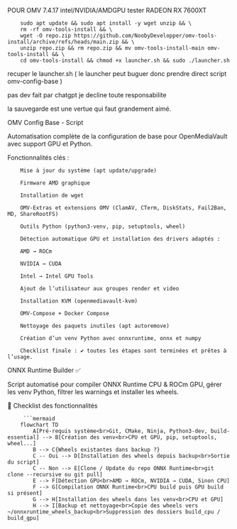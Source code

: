 
POUR OMV 7.4.17 intel/NVIDIA/AMDGPU tester RADEON RX 7600XT

        sudo apt update && sudo apt install -y wget unzip && \
        rm -rf omv-tools-install && \
        wget -O repo.zip https://github.com/NoobyDevelopper/omv-tools-install/archive/refs/heads/main.zip && \
        unzip repo.zip && rm repo.zip && mv omv-tools-install-main omv-tools-install && \
        cd omv-tools-install && chmod +x launcher.sh && sudo ./launcher.sh


recuper le launcher.sh  ( le launcher peut buguer donc prendre direct script omv-config-base )

pas dev fait par chatgpt je decline toute responsabilite

la sauvegarde est une vertue qui faut grandement aimé.

OMV Config Base - Script
        
Automatisation complète de la configuration de base pour OpenMediaVault avec support GPU et Python.
        
Fonctionnalités clés :
        
        Mise à jour du système (apt update/upgrade)
        
        Firmware AMD graphique
        
        Installation de wget
        
        OMV-Extras et extensions OMV (ClamAV, CTerm, DiskStats, Fail2Ban, MD, ShareRootFS)
        
        Outils Python (python3-venv, pip, setuptools, wheel)
        
        Détection automatique GPU et installation des drivers adaptés :
        
        AMD → ROCm
        
        NVIDIA → CUDA
        
        Intel → Intel GPU Tools
        
        Ajout de l’utilisateur aux groupes render et video
        
        Installation KVM (openmediavault-kvm)
        
        OMV-Compose + Docker Compose
        
        Nettoyage des paquets inutiles (apt autoremove)
        
        Création d’un venv Python avec onnxruntime, onnx et numpy
        
        Checklist finale : ✔ toutes les étapes sont terminées et prêtes à l’usage.

ONNX Runtime Builder ✅

Script automatisé pour compiler ONNX Runtime CPU & ROCm GPU, gérer les venv Python, filtrer les warnings et installer les wheels.

🚀 Checklist des fonctionnalités

         ```mermaid
        flowchart TD
            A[Pré-requis système<br>Git, CMake, Ninja, Python3-dev, build-essential] --> B[Création des venv<br>CPU et GPU, pip, setuptools, wheel...]
            B --> C{Wheels existantes dans backup ?}
            C -- Oui --> D[Installation des wheels depuis backup<br>Sortie du script]
            C -- Non --> E[Clone / Update du repo ONNX Runtime<br>git clone --recursive ou git pull]
            E --> F[Détection GPU<br>AMD → ROCm, NVIDIA → CUDA, Sinon CPU]
            F --> G[Compilation ONNX Runtime<br>CPU build puis GPU build si présent]
            G --> H[Installation des wheels dans les venv<br>CPU et GPU]
            H --> I[Backup et nettoyage<br>Copie des wheels vers ~/onnxruntime_wheels_backup<br>Suppression des dossiers build_cpu / build_gpu]
